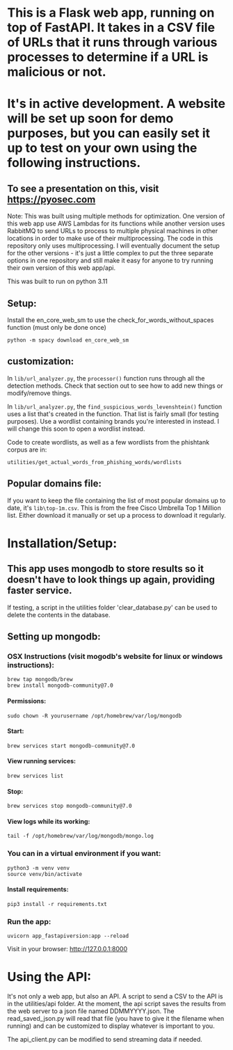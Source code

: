 # This is a Flask web app, running on top of FastAPI. It takes in a CSV file of URLs that it runs through various processes to determine if a URL is malicious or not.
# It's in active development. A website will be set up soon for demo purposes, but you can easily set it up to test on your own using the following instructions.

## To see a presentation on this, visit https://pyosec.com

Note: This was built using multiple methods for optimization. One version of this web app use AWS Lambdas for its functions while another version uses RabbitMQ to send URLs to process to multiple physical machines in other locations in order to make use of their multiprocessing. The code in this repository only uses multiprocessing. I will eventually document the setup for the other versions - it's just a little complex to put the three separate options in one repository and still make it easy for anyone to try running their own version of this web app/api.

This was built to run on python 3.11

## Setup:

Install the en_core_web_sm to use the check_for_words_without_spaces function (must only be done once)

```python -m spacy download en_core_web_sm```


## customization:

In `lib/url_analyzer.py`, the `processor()` function runs through all the detection methods. Check that section out to see how to add new things or modify/remove things.

In `lib/url_analyzer.py`, the `find_suspicious_words_levenshtein()` function uses a list that's created in the function. That list is fairly small (for testing purposes). Use a wordlist containing brands you're interested in instead. I will change this soon to open a wordlist instead.

Code to create wordlists, as well as a few wordlists from the phishtank corpus are in:

`utilities/get_actual_words_from_phishing_words/wordlists`

## Popular domains file:

If you want to keep the file containing the list of most popular domains up to date, it's `lib\top-1m.csv`. This is from the free Cisco Umbrella Top 1 Million list. Either download it manually or set up a process to download it regularly.

# Installation/Setup:

## This app uses mongodb to store results so it doesn't have to look things up again, providing faster service.

If testing, a script in the utilities folder 'clear_database.py' can be used to delete the contents in the database.

## Setting up mongodb:

### OSX Instructions (visit mogodb's website for linux or windows instructions): 

```
brew tap mongodb/brew
brew install mongodb-community@7.0
```

#### Permissions: 

```
sudo chown -R yourusername /opt/homebrew/var/log/mongodb
```

#### Start: 

```
brew services start mongodb-community@7.0
```

#### View running services:

```
brew services list
```

#### Stop: 

```
brew services stop mongodb-community@7.0
```

#### View logs while its working:  

```
tail -f /opt/homebrew/var/log/mongodb/mongo.log
```

### You can in a virtual environment if you want:

```
python3 -m venv venv
source venv/bin/activate
```

#### Install requirements:

```
pip3 install -r requirements.txt
```

### Run the app:

```
uvicorn app_fastapiversion:app --reload
```

Visit in your browser:
http://127.0.0.1:8000


# Using the API:

It's not only a web app, but also an API. A script to send a CSV to the API is in the utilities/api folder.
At the moment, the api script saves the results from the web server to a json file named DDMMYYYY.json. The read_saved_json.py will read that file (you have to give it the filename when running) and can be customized to display whatever is important to you.

The api_client.py can be modified to send streaming data if needed.